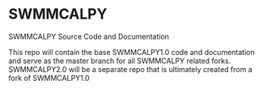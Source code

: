 # SWMMCALPY
SWMMCALPY Source Code and Documentation

This repo will contain the base SWMMCALPY1.0 code and documentation and serve as the master branch for all SWMMCALPY related forks.  SWMMCALPY2.0 will be a separate repo that is ultimately created from a fork of SWMMCALPY1.0
